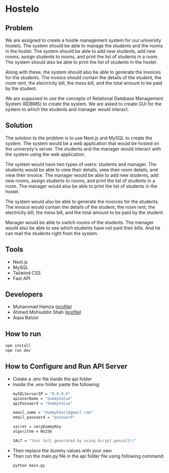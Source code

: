 # Hostelo

## Problem

We are assigned to create a hostle management system for our university hostels. The system should be able to manage the students and the rooms in the hostel. The system should be able to add new students, add new rooms, assign students to rooms, and print the list of students in a room. The system should also be able to print the list of students in the hostel.

Along with these, the system should also be able to generate the invoices for the students. The invoice should contain the details of the student, the room rent, the electricity bill, the mess bill, and the total amount to be paid by the student.

We are supposed to use the concepts of Relational Database Management System (RDBMS) to create the system. We are asked to create GUI for the system to which the students and manager would interact.

## Solution

The solution to the problem is to use Next.js and MySQL to create the system. The system would be a web application that would be hosted on the university's server. The students and the manager would interact with the system using the web application.

The system would have two types of users: students and manager. The students would be able to view their details, view their room details, and view their invoice. The manager would be able to add new students, add new rooms, assign students to rooms, and print the list of students in a room. The manager would also be able to print the list of students in the hostel.

The system would also be able to generate the invoices for the students. The invoice would contain the details of the student, the room rent, the electricity bill, the mess bill, and the total amount to be paid by the student.

Manager would be able to switch rooms of the students. The manager would also be able to see which students have not paid their bills. And he can mail the students right from the system.

## Tools

- Next.js
- MySQL
- Tailwind CSS
- Fast API

## Developers

- Muhammad Hamza ([profile](https://github.com/CodeWhizHamza))
- Ahmed Mohiuddin Shah ([profile](https://github.com/Ahmed-Mohiuddin-Shah))
- Aqsa Batool

## How to run

```bash
npm install
npm run dev
```

## How to Configure and Run API Server

- Create a .env file inside the api folder
- Inside the .env folder paste the following:
  ```bash
  mySQLServerIP = "0.0.0.0"
  apiUserName = "dummyValue"
  apiPassword = "dummyValue"

  email_name = "dummyEmail@gmail.com"
  email_password = "password"

  secret = veryDummyKey
  algorithm = HS256

  SALT = "Your Salt generated by using bcrypt.gensalt()"
  ```
- Then replace the dummy values with your own
- Then run the main.py file in the api folder file using following command:
  ```bash
  python main.py
  ```
